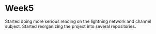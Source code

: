 # Week5

Started doing more serious reading on the lightning network and channel subject.
Started reorganizing the project into several repositories. 
